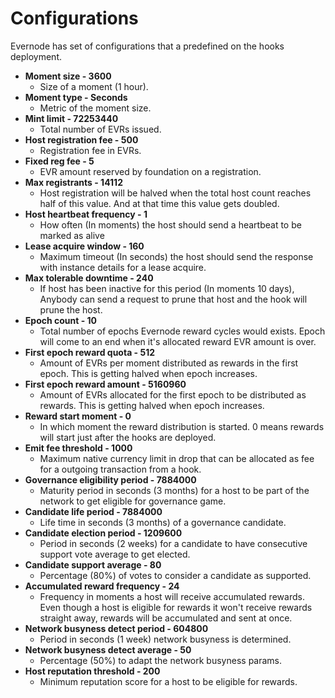 # Configurations

Evernode has set of configurations that a predefined on the hooks deployment.

- **Moment size - 3600**
  - Size of a moment (1 hour).
- **Moment type - Seconds**
  - Metric of the moment size.
- **Mint limit - 72253440**
  - Total number of EVRs issued.
- **Host registration fee - 500**
  - Registration fee in EVRs.
- **Fixed reg fee - 5**
  - EVR amount reserved by foundation on a registration.
- **Max registrants - 14112**
  - Host registration will be halved when the total host count reaches half of this value. And at that time this value gets doubled.
- **Host heartbeat frequency - 1**
  - How often (In moments) the host should send a heartbeat to be marked as alive
- **Lease acquire window - 160**
  - Maximum timeout (In seconds) the host should send the response with instance details for a lease acquire.
- **Max tolerable downtime - 240**
  - If host has been inactive for this period (In moments 10 days), Anybody can send a request to prune that host and the hook will prune the host.
- **Epoch count - 10**
  - Total number of epochs Evernode reward cycles would exists. Epoch will come to an end when it's allocated reward EVR amount is over.
- **First epoch reward quota - 512**
  - Amount of EVRs per moment distributed as rewards in the first epoch. This is getting halved when epoch increases.
- **First epoch reward amount - 5160960**
  - Amount of EVRs allocated for the first epoch to be distributed as rewards. This is getting halved when epoch increases.
- **Reward start moment - 0**
  - In which moment the reward distribution is started. 0 means rewards will start just after the hooks are deployed.
- **Emit fee threshold - 1000**
  - Maximum native currency limit in drop that can be allocated as fee for a outgoing transaction from a hook.
- **Governance eligibility period - 7884000**
  - Maturity period in seconds (3 months) for a host to be part of the network to get eligible for governance game.
- **Candidate life period - 7884000**
  - Life time in seconds (3 months) of a governance candidate.
- **Candidate election period - 1209600**
  - Period in seconds (2 weeks) for a candidate to have consecutive support vote average to get elected.
- **Candidate support average - 80**
  - Percentage (80%) of votes to consider a candidate as supported.
- **Accumulated reward frequency - 24**
  - Frequency in moments a host will receive accumulated rewards. Even though a host is eligible for rewards it won't receive rewards straight away, rewards will be accumulated and sent at once.
- **Network busyness detect period - 604800**
  - Period in seconds (1 week) network busyness is determined.
- **Network busyness detect average - 50**
  - Percentage (50%) to adapt the network busyness params.
- **Host reputation threshold - 200**
  - Minimum reputation score for a host to be eligible for rewards.